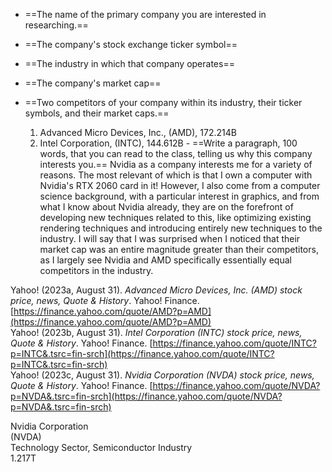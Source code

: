 - ==The name of the primary company you are interested in researching.==
- ==The company's stock exchange ticker symbol== 
- ==The industry in which that company operates==
- ==The company's market cap==
- ==Two competitors of your company within its industry, their ticker symbols, and their market caps.== 
    
    1. Advanced Micro Devices, Inc., (AMD), 172.214B
    2. Intel Corporation, (INTC), 144.612B - ==Write a paragraph, 100 words, that you can read to the class, telling us why this company interests you.== 
Nvidia as a company interests me for a variety of reasons. The most relevant of which is that I own a computer with Nvidia's RTX 2060 card in it! However, I also come from a computer science background, with a particular interest in graphics, and from what I know about Nvidia already, they are on the forefront of developing new techniques related to this, like optimizing existing rendering techniques and introducing entirely new techniques to the industry. I will say that I was surprised when I noticed that their market cap was an entire magnitude greater than their competitors, as I largely see Nvidia and AMD specifically essentially equal competitors in the industry.
 
Yahoo! (2023a, August 31). _Advanced Micro Devices, Inc. (AMD) stock price, news, Quote & History_. Yahoo! Finance. [https://finance.yahoo.com/quote/AMD?p=AMD](https://finance.yahoo.com/quote/AMD?p=AMD)  
Yahoo! (2023b, August 31). _Intel Corporation (INTC) stock price, news, Quote & History_. Yahoo! Finance. [https://finance.yahoo.com/quote/INTC?p=INTC&.tsrc=fin-srch](https://finance.yahoo.com/quote/INTC?p=INTC&.tsrc=fin-srch)  
Yahoo! (2023c, August 31). _Nvidia Corporation (NVDA) stock price, news, Quote & History_. Yahoo! Finance. [https://finance.yahoo.com/quote/NVDA?p=NVDA&.tsrc=fin-srch](https://finance.yahoo.com/quote/NVDA?p=NVDA&.tsrc=fin-srch)
 
Nvidia Corporation  
(NVDA)  
Technology Sector, Semiconductor Industry  
1.217T